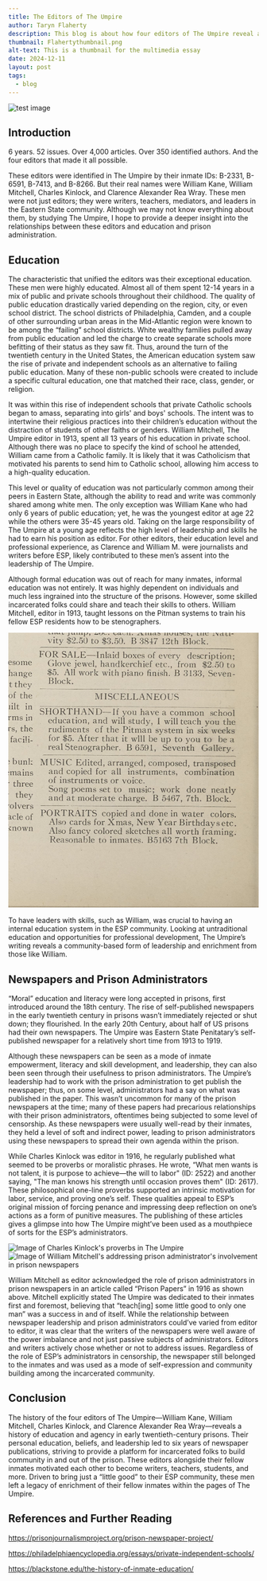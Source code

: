 ```yaml
---
title: The Editors of The Umpire
author: Taryn Flaherty
description: This blog is about how four editors of The Umpire reveal a history of education and agency in the prison's newspaper
thumbnail: Flahertythumbnail.png
alt-text: This is a thumbnail for the multimedia essay
date: 2024-12-11
layout: post
tags:
  - blog
---
```


![test image](/assets/img/Flahertythumbnail.png)

## Introduction

6 years. 52 issues. Over 4,000 articles. Over 350 identified authors. And the four editors that made it all possible. 

These editors were identified in The Umpire by their inmate IDs:  B-2331, B-6591, B-7413, and B-8266. But their real names were William Kane, William Mitchell, Charles Kinlock, and Clarence Alexander Rea Wray. These men were not just editors; they were writers, teachers, mediators, and leaders in the Eastern State community. Although we may not know everything about them, by studying The Umpire, I hope to provide a deeper insight into the relationships between these editors and education and prison administration. 

## Education

The characteristic that unified the editors was their exceptional education. These men were highly educated. Almost all of them spent 12-14 years in a mix of public and private schools throughout their childhood. The quality of public education drastically varied depending on the region, city, or even school district. The school districts of Philadelphia, Camden, and a couple of other surrounding urban areas in the Mid-Atlantic region were known to be among the “failing” school districts. White wealthy families pulled away from public education and led the charge to create separate schools more befitting of their status as they saw fit. Thus, around the turn of the twentieth century in the United States, the American education system saw the rise of private and independent schools as an alternative to failing public education. Many of these non-public schools were created to include a specific cultural education, one that matched their race, class, gender, or religion. 

It was within this rise of independent schools that private Catholic schools began to amass, separating into girls' and boys' schools. The intent was to intertwine their religious practices into their children’s education without the distraction of students of other faiths or genders. William Mitchell, The Umpire editor in 1913, spent all 13 years of his education in private school. Although there was no place to specify the kind of school he attended, William came from a Catholic family. It is likely that it was Catholicism that motivated his parents to send him to Catholic school, allowing him access to a high-quality education. 

This level or quality of education was not particularly common among their peers in Eastern State, although the ability to read and write was commonly shared among white men. The only exception was William Kane who had only 6 years of public education; yet, he was the youngest editor at age 22 while the others were 35-45 years old. Taking on the large responsibility of The Umpire at a young age reflects the high level of leadership and skills he had to earn his position as editor. For other editors, their education level and professional experience, as Clarence and William M. were journalists and writers before ESP, likely contributed to these men’s assent into the leadership of The Umpire. 

Although formal education was out of reach for many inmates, informal education was not entirely. It was highly dependent on individuals and much less ingrained into the structure of the prisons. However, some skilled incarcerated folks could share and teach their skills to others. William Mitchell, editor in 1913, taught lessons on the Pitman systems to train his fellow ESP residents how to be stenographers. 

![Image of William Mitchell's article offering lessons on Pitman System](/assets/img/856photo1.png)

To have leaders with skills, such as William, was crucial to having an internal education system in the ESP community. Looking at untraditional education and opportunities for professional development, The Umpire’s writing reveals a community-based form of leadership and enrichment from those like William. 

## Newspapers and Prison Administrators

“Moral” education and literacy were long accepted in prisons, first introduced around the 18th century. The rise of self-published newspapers in the early twentieth century in prisons wasn’t immediately rejected or shut down; they flourished. In the early 20th Century, about half of US prisons had their own newspapers. The Umpire was Eastern State Penitatary’s self-published newspaper for a relatively short time from 1913 to 1919. 

Although these newspapers can be seen as a mode of inmate empowerment, literacy and skill development, and leadership, they can also been seen through their usefulness to prison administrators. The Umpire’s leadership had to work with the prison administration to get publish the newspaper; thus, on some level, administrators had a say on what was published in the paper. This wasn’t uncommon for many of the prison newspapers at the time; many of these papers had precarious relationships with their prison administrators, oftentimes being subjected to some level of censorship. As these newspapers were usually well-read by their inmates, they held a level of soft and indirect power, leading to prison administrators using these newspapers to spread their own agenda within the prison. 

While Charles Kinlock was editor in 1916, he regularly published what seemed to be proverbs or moralistic phrases. He wrote, “What men wants is not talent, it is purpose to achieve—the will to labor" (ID: 2522) and another saying, "The man knows his strength until occasion proves them" (ID: 2617). These philosophical one-line proverbs supported an intrinsic motivation for labor, service, and proving one’s self. These qualities appeal to ESP’s original mission of forcing penance and impressing deep reflection on one’s actions as a form of punitive measures. The publishing of these articles gives a glimpse into how The Umpire might’ve been used as a mouthpiece of sorts for the ESP’s administrators. 

![Image of Charles Kinlock's proverbs in The Umpire](/assets/img/2522photo1.png)
![Image of William Mitchell's addressing prison administrator's involvement in prison newspapers](/assets/img/841photo1.png)

William Mitchell as editor acknowledged the role of prison administrators in prison newspapers in an article called “Prison Papers” in 1916 as shown above. Mitchell explicitly stated The Umpire was dedicated to their inmates first and foremost, believing that “teach[ing] some little good to only one man” was a success in and of itself. While the relationship between newspaper leadership and prison administrators could’ve varied from editor to editor, it was clear that the writers of the newspapers were well aware of the power imbalance and not just passive subjects of administrators. Editors and writers actively chose whether or not to address issues. Regardless of the role of ESP’s administrators in censorship, the newspaper still belonged to the inmates and was used as a mode of self-expression and community building among the incarcerated community. 

## Conclusion

The history of the four editors of The Umpire—William Kane, William Mitchell, Charles Kinlock, and Clarence Alexander Rea Wray—reveals a history of education and agency in early twentieth-century prisons. Their personal education, beliefs, and leadership led to six years of newspaper publications, striving to provide a platform for incarcerated folks to build community in and out of the prison. These editors alongside their fellow inmates motivated each other to become writers, teachers, students, and more. Driven to bring just a “little good” to their ESP community, these men left a legacy of enrichment of their fellow inmates within the pages of The Umpire. 

## References and Further Reading

https://prisonjournalismproject.org/prison-newspaper-project/

https://philadelphiaencyclopedia.org/essays/private-independent-schools/

https://blackstone.edu/the-history-of-inmate-education/
